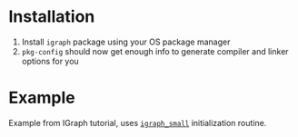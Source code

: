 # Installation

1. Install `igraph` package using your OS package manager
2. `pkg-config` should now get enough info to generate compiler and linker options for you

# Example

Example from IGraph tutorial, uses [`igraph_small`](https://igraph.org/c/html/latest/igraph-Generators.html#igraph_small) initialization routine.
